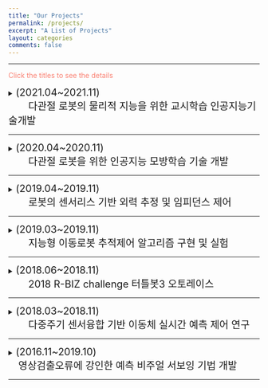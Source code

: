```yaml
---
title: "Our Projects"
permalink: /projects/
excerpt: "A List of Projects"
layout: categories
comments: false
---
```


---

<span style="color:Salmon"> Click the titles to see the details </span>

<details>
  <summary> <span style="font-size: 20px"> (2021.04~2021.11)<br>　　다관절 로봇의 물리적 지능을 위한 교시학습 인공지능기술개발 </span> </summary>
  
  <div markdown="1">
<span style="font-size: 13px"> This project was conducted at <span style="color:#3399ff">Cyber Physical System Control Lab in Kyungpook National University</span> : [Link](http://control.knu.ac.kr/)</span>
   </div>  
  
<div style="border: 1px solid black; padding: 10px; border-color: #CEE3F6; background-color: #E0E0F8;"> 
  <br>
    <span style="font-size: 30px; color:green"> 연구목표 </span><br>
    <div style="border: 1px solid black; padding: 10px; border-color: LightGray; background-color: rgba(211, 211, 211, 0.2);"> 
      <span style="font-size: 13px">
        　■ 　로봇 매니퓰레이터의 Task 적용을 위한 <span style="color:salmon"><b>힘/위치 궤적 교시학습</b></span> 시스템 구축 <br>
         　■ 　직접 교시를 통한 <span style="color:salmon"><b>사용자 의도 파악(힘/위치)</b></span>이 가능한 교시학습 알고리즘 개발 <br>
         　■ 　7축 다관절 로봇을 활용한 <span style="color:salmon"><b>실제 작업</b></span>에 대한 모방학습 알고리즘 적용 및 검증
        </span>
    </div>
    <br>
    <br>
    <span style="font-size: 30px; color:green"> 연구내용 </span><br>
    <div style="border: 1px solid black; padding: 10px; border-color: LightGray; background-color:rgba(211, 211, 211, 0.2);"> 
      <span style="font-size: 13px">
   　■ 　기존의 물리적 지능을 위한 교시학습에 대한 방법 조사 및 분석<br>
   　■ 　Task 적용 힘/위치 제어시스템을 구축 <br>
   　■ 　7축 다관절 로봇을 위한 직접 교시 환경을 구축<br>
   　■ 　다관절 로봇의 힘과 위치 정보를 이용한 교시학습 알고리즘 개발<br>
   　■ 　주어진 Task에 대한 모방학습 알고리즘 적용<br>
   　■ 　적용된 모방학습 알고리즘 성능 평가
        </span>
    </div>
<br>

**Keywords**: Autonomous Vehicle, Visual servoing, Multi-Channel LiDAR , Sensor Fusion

<p align="center">
<iframe width="560" height="315" src="https://www.youtube.com/embed/j8nnk5R37XU" title="YouTube video player" frameborder="0" allow="accelerometer; autoplay; clipboard-write; encrypted-media; gyroscope; picture-in-picture" allowfullscreen>
    </iframe>
</p>
  
  </div>
</details>
    
---

<details>
  <summary> <span style="font-size: 20px"> (2020.04~2020.11)<br>　　다관절 로봇을 위한 인공지능 모방학습 기술 개발 </span> </summary>
  <div markdown="1">
This project was conducted at <span style="color:#3399ff">Cyber Physical System Control Lab in Kyungpook National University</span> : [Link](http://control.knu.ac.kr/)
  </div>  
<br>
<p style="font-size:1rem;font-weight:400" onContextMenu="return false;" onselectstart="return false" ondragstart="return false">
　Research on Unmanned Aerial Vehicles has been actively conducted in recent years. In particular, the UAV to explore an unknown, GNSS-denied environment is required, but the self-localization method, such as Visual Inertial Odometry, is mandatory to operate it. Considering the payload and the operating time of the UAV, lightweight and low-power consuming cameras and IMU are preferred, and even Object Detection and 3D Mapping can be obtained using a RGB-D camera. In this work, we developed a 3D Mapping system including object positions in an unknown and GNSS-denied environment for the UAV with a RGB-D camera. The system is demonstrated in Gazebo simulator, and the quantitative and qualitative results are obtained.</p>

<br>

***Keywords***: Autonomous Vehicle, Visual servoing, Multi-Channel LiDAR , Sensor Fusion

<p align="center">
<iframe width="560" height="315" src="https://www.youtube.com/embed/j8nnk5R37XU" title="YouTube video player" frameborder="0" allow="accelerometer; autoplay; clipboard-write; encrypted-media; gyroscope; picture-in-picture" allowfullscreen>
    </iframe>
</p>
</details>
    
---

<details>
  <summary> <span style="font-size: 20px"> (2019.04~2019.11)<br>　　로봇의 센서리스 기반 외력 추정 및 임피던스 제어 </span> </summary>
  <div markdown="1">
This project was conducted at <span style="color:#3399ff">Cyber Physical System Control Lab in Kyungpook National University</span> : [Link](http://control.knu.ac.kr/)
  </div>  
<br>
<p style="font-size:1rem;font-weight:400" onContextMenu="return false;" onselectstart="return false" ondragstart="return false">
　Research on Unmanned Aerial Vehicles has been actively conducted in recent years. In particular, the UAV to explore an unknown, GNSS-denied environment is required, but the self-localization method, such as Visual Inertial Odometry, is mandatory to operate it. Considering the payload and the operating time of the UAV, lightweight and low-power consuming cameras and IMU are preferred, and even Object Detection and 3D Mapping can be obtained using a RGB-D camera. In this work, we developed a 3D Mapping system including object positions in an unknown and GNSS-denied environment for the UAV with a RGB-D camera. The system is demonstrated in Gazebo simulator, and the quantitative and qualitative results are obtained.</p>

<br>

***Keywords***: Autonomous Vehicle, Visual servoing, Multi-Channel LiDAR , Sensor Fusion

<p align="center">
<iframe width="560" height="315" src="https://www.youtube.com/embed/j8nnk5R37XU" title="YouTube video player" frameborder="0" allow="accelerometer; autoplay; clipboard-write; encrypted-media; gyroscope; picture-in-picture" allowfullscreen>
    </iframe>
</p>
</details>
    
---

<details>
  <summary> <span style="font-size: 20px"> (2019.03~2019.11)<br>　　지능형 이동로봇 추적제어 알고리즘 구현 및 실험 </span> </summary>
  <div markdown="1">
This project was conducted at <span style="color:#3399ff">Cyber Physical System Control Lab in Kyungpook National University</span> : [Link](http://control.knu.ac.kr/)
  </div>  
<br>
<p style="font-size:1rem;font-weight:400" onContextMenu="return false;" onselectstart="return false" ondragstart="return false">
　Research on Unmanned Aerial Vehicles has been actively conducted in recent years. In particular, the UAV to explore an unknown, GNSS-denied environment is required, but the self-localization method, such as Visual Inertial Odometry, is mandatory to operate it. Considering the payload and the operating time of the UAV, lightweight and low-power consuming cameras and IMU are preferred, and even Object Detection and 3D Mapping can be obtained using a RGB-D camera. In this work, we developed a 3D Mapping system including object positions in an unknown and GNSS-denied environment for the UAV with a RGB-D camera. The system is demonstrated in Gazebo simulator, and the quantitative and qualitative results are obtained.</p>

<br>

***Keywords***: Autonomous Vehicle, Visual servoing, Multi-Channel LiDAR , Sensor Fusion

<p align="center">
<iframe width="560" height="315" src="https://www.youtube.com/embed/j8nnk5R37XU" title="YouTube video player" frameborder="0" allow="accelerometer; autoplay; clipboard-write; encrypted-media; gyroscope; picture-in-picture" allowfullscreen>
    </iframe>
</p>
</details>
    
---

<details>
  <summary> <span style="font-size: 20px"> (2018.06~2018.11)<br>　　2018 R-BIZ challenge  터틀봇3 오토레이스 </span> </summary>
  <div markdown="1">
This project was conducted at <span style="color:#3399ff">Cyber Physical System Control Lab in Kyungpook National University</span> : [Link](http://control.knu.ac.kr/)
  </div>  
<br>
<p style="font-size:1rem;font-weight:400" onContextMenu="return false;" onselectstart="return false" ondragstart="return false">
　Research on Unmanned Aerial Vehicles has been actively conducted in recent years. In particular, the UAV to explore an unknown, GNSS-denied environment is required, but the self-localization method, such as Visual Inertial Odometry, is mandatory to operate it. Considering the payload and the operating time of the UAV, lightweight and low-power consuming cameras and IMU are preferred, and even Object Detection and 3D Mapping can be obtained using a RGB-D camera. In this work, we developed a 3D Mapping system including object positions in an unknown and GNSS-denied environment for the UAV with a RGB-D camera. The system is demonstrated in Gazebo simulator, and the quantitative and qualitative results are obtained.</p>


***Keywords***: Autonomous Vehicle, Visual servoing, Multi-Channel LiDAR , Sensor Fusion

<p align="center">
<iframe width="560" height="315" src="https://www.youtube.com/embed/j8nnk5R37XU" title="YouTube video player" frameborder="0" allow="accelerometer; autoplay; clipboard-write; encrypted-media; gyroscope; picture-in-picture" allowfullscreen>
    </iframe>
</p>
</details>
    
---

<details>
  <summary> <span style="font-size: 20px"> (2018.03~2018.11)<br>　　다중주기 센서융합 기반 이동체 실시간 예측 제어 연구 </span> </summary>
  <div markdown="1">
This project was conducted at <span style="color:#3399ff">Cyber Physical System Control Lab in Kyungpook National University</span> : [Link](http://control.knu.ac.kr/)
  </div>  
<br>
<p style="font-size:1rem;font-weight:400" onContextMenu="return false;" onselectstart="return false" ondragstart="return false">
　Research on Unmanned Aerial Vehicles has been actively conducted in recent years. In particular, the UAV to explore an unknown, GNSS-denied environment is required, but the self-localization method, such as Visual Inertial Odometry, is mandatory to operate it. Considering the payload and the operating time of the UAV, lightweight and low-power consuming cameras and IMU are preferred, and even Object Detection and 3D Mapping can be obtained using a RGB-D camera. In this work, we developed a 3D Mapping system including object positions in an unknown and GNSS-denied environment for the UAV with a RGB-D camera. The system is demonstrated in Gazebo simulator, and the quantitative and qualitative results are obtained.</p>

<br>

***Keywords***: Autonomous Vehicle, Visual servoing, Multi-Channel LiDAR , Sensor Fusion

<p align="center">
<iframe width="560" height="315" src="https://www.youtube.com/embed/j8nnk5R37XU" title="YouTube video player" frameborder="0" allow="accelerometer; autoplay; clipboard-write; encrypted-media; gyroscope; picture-in-picture" allowfullscreen>
    </iframe>
</p>
</details>
    
---

<details>
  <summary> <span style="font-size: 20px"> (2016.11~2019.10)<br>　영상검출오류에 강인한 예측 비주얼 서보잉 기법 개발 </span> </summary>
  <div markdown="1">
This project was conducted at <span style="color:grin">Cyber Physical System Control Lab in Kyungpook National University</span> : [Link](http://control.knu.ac.kr/)
  </div>  
<br>
<p style="font-size:1rem;font-weight:400" onContextMenu="return false;" onselectstart="return false" ondragstart="return false">
　Visual servo control refers to the use of computer vision data to control the motion of a robot. The vision data may be acquired from a camera that is mounted directly on a robot manipulator or on a mobile robot, in which case motion of the robot induces camera motion, or the camera can be fixed in the workspace so that it can observe the robot motion from a stationary configuration. Other configurations can be considered such as, for instance, several cameras mounted on pan-tilt heads observing the robot motion.</p>

<br>

***Keywords***: Autonomous Vehicle, Visual servoing, Multi-Channel LiDAR , Sensor Fusion

<p align="center">
<iframe width="560" height="315" src="https://www.youtube.com/embed/j8nnk5R37XU" title="YouTube video player" frameborder="0" allow="accelerometer; autoplay; clipboard-write; encrypted-media; gyroscope; picture-in-picture" allowfullscreen>
    </iframe>
</p>
</details>
    
---
